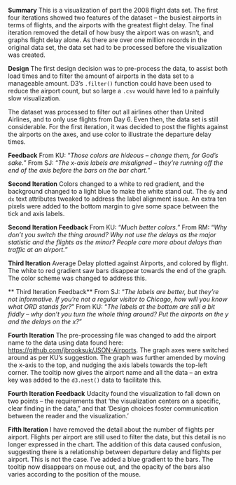 **Summary**This is a visualization of part the 2008 flight data set. The first four iterations showed two features of the dataset – the busiest airports in terms of flights, and the airports with the greatest flight delay. The final iteration removed the detail of how busy the airport was on wasn’t, and graphs flight delay alone. As there are over one million records in the original data set, the data set had to be processed before the visualization was created.**Design**The first design decision was to pre-process the data, to assist both load times and to filter the amount of airports in the data set to a manageable amount. D3’s `.filter()` function could have been used to reduce the airport count, but so large a `.csv` would have led to a painfully slow visualization.The dataset was processed to filter out all airlines other than United Airlines, and to only use flights from Day 6. Even then, the data set is still considerable.For the first iteration, it was decided to post the flights against the airports on the axes, and use color to illustrate the departure delay times.**Feedback**From KU: “*Those colors are hideous – change them, for God’s sake.*”From SJ: “*The x-axis labels are misaligned – they’re running off the end of the axis before the bars on the bar chart.*”**Second Iteration**Colors changed to a white to red gradient, and the background changed to a light blue to make the white stand out.The `dy` and `dx` text attributes tweaked to address the label alignment issue.An extra ten pixels were added to the bottom margin to give some space between the tick and axis labels.**Second Iteration Feedback**From KU: “*Much better colors.*”From RM: “*Why don’t you switch the thing around? Why not use the delays as the major statistic and the flights as the minor? People care more about delays than traffic at an airport.*”**Third Iteration**Average Delay plotted against Airports, and colored by flight.The white to red gradient saw bars disappear towards the end of the graph. The color scheme was changed to address this.** Third Iteration Feedback**From SJ: “*The labels are better, but they’re not informative. If you’re not a regular visitor to Chicago, how will you know what ORD stands for?*”From KU: “*The labels at the bottom are still a bit fiddly – why don’t you turn the whole thing around? Put the airports on the y and the delays on the x?*”**Fourth Iteration**The pre-processing file was changed to add the airport name to the data using data found here: https://github.com/jbrooksuk/JSON-Airports.The graph axes were switched around as per KU’s suggestion.The graph was further amended by moving the x-axis to the top, and nudging the axis labels towards the top-left corner.The tooltip now gives the airport name and all the data – an extra key was added to the `d3.nest()` data to facilitate this. **Fourth Iteration Feedback**Udacity found the visualization to fall down on two points – the requirements that ‘the visualization centers on a specific, clear finding in the data,” and that ‘Design choices foster communication between the reader and the visualization.’**Fifth Iteration**I have removed the detail about the number of flights per airport. Flights per airport are still used to filter the data, but this detail is no longer expressed in the chart. The addition of this data caused confusion, suggesting there is a relationship between departure delay and flights per airport. This is not the case.I’ve added a blue gradient to the bars.The tooltip now disappears on mouse out, and the opacity of the bars also varies according to the position of the mouse.